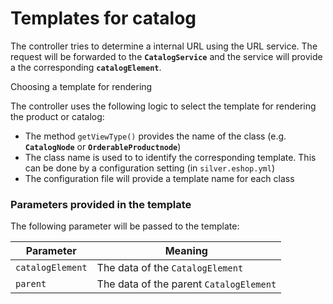 #  Templates for catalog 

The controller tries to determine a internal URL using the URL service. The request will be forwarded to the **`CatalogService`** and the service will provide a the corresponding **`catalogElement`**.

Choosing a template for rendering

The controller uses the following logic to select the template for rendering the product or catalog:

  - The method `getViewType()` provides the name of the class (e.g. **`CatalogNode`** or **`OrderableProductnode`**)
  - The class name is used to to identify the corresponding template. This can be done by a configuration setting (in `silver.eshop.yml`)
  - The configuration file will provide a template name for each class

### Parameters provided in the template

The following parameter will be passed to the template:

| Parameter        | Meaning                                 |
| ---------------- | --------------------------------------- |
| `catalogElement` | The data of the `CatalogElement`        |
| `parent`         | The data of the parent `CatalogElement` |

